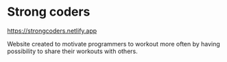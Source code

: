 # Strong coders

https://strongcoders.netlify.app

Website created to motivate programmers to workout more often by having possibility to share their workouts with others.
